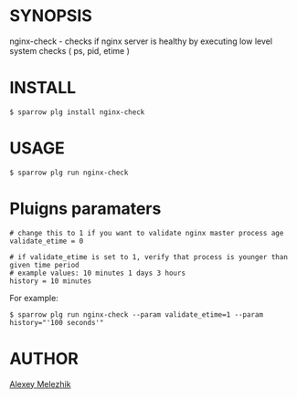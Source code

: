 # SYNOPSIS

nginx-check - checks if nginx server is healthy by executing low level system checks ( ps, pid, etime )

# INSTALL

    $ sparrow plg install nginx-check


# USAGE

    $ sparrow plg run nginx-check

# Pluigns paramaters

    # change this to 1 if you want to validate nginx master process age
    validate_etime = 0
    
    # if validate_etime is set to 1, verify that process is younger than given time period
    # example values: 10 minutes 1 days 3 hours
    history = 10 minutes
          
For example:

    $ sparrow plg run nginx-check --param validate_etime=1 --param history="'100 seconds'"
# AUTHOR

[Alexey Melezhik](mailto:melezhik@gmail.com)
